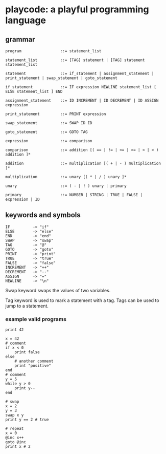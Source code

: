 # playcode: a playful programming language

## grammar

    program                 ::= statement_list

    statement_list          ::= [TAG] statement | [TAG] statement statement_list

    statement               ::= if_statement | assignment_statement | print_statement | swap_statement | goto_statement

    if_statement            ::= IF expression NEWLINE statement_list [ ELSE statement_list ] END

    assignment_statement    ::= ID INCREMENT | ID DECREMENT | ID ASSIGN expression

    print_statement         ::= PRINT expression

    swap_statement          ::= SWAP ID ID

    goto_statement          ::= GOTO TAG

    expression              ::= comparison

    comparison              ::= addition [( == | != | <= | >= | < | > ) addition ]*

    addition                ::= multiplication [( + | - ) multiplication ]*

    multiplication          ::= unary [( * | / ) unary ]*

    unary                   ::= ( - | ! ) unary | primary

    primary                 ::= NUMBER | STRING | TRUE | FALSE | expression | ID

## keywords and symbols

    IF          -> "if"
    ELSE        -> "else"
    END         -> "end"
    SWAP        -> "swap"
    TAG         -> "@"
    GOTO        -> "goto"
    PRINT       -> "print"
    TRUE        -> "true"
    FALSE       -> "false"
    INCREMENT   -> "++"
    DECREMENT   -> "--"
    ASSIGN      -> "="
    NEWLINE     -> "\n"

Swap keyword swaps the values of two variables.

Tag keyword is used to mark a statement with a tag. Tags can be used to jump to a statement.

### example valid programs

```
print 42
```

```
x = 42
# comment
if x < 0
    print false
else
    # another comment
    print "positive"
end
# comment
y = 5
while y > 0
    print y--
end
```

```
# swap
x = 2
y = 3
swap x y
print y == 2 # true
```

```
# repeat
x = 0
@inc x++
goto @inc
print x # 2
```
